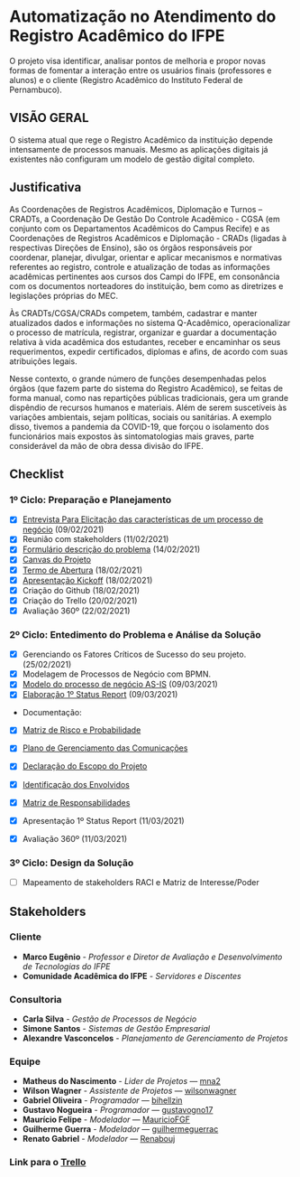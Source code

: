 # Automatização no Atendimento do Registro Acadêmico do IFPE
O projeto visa identificar, analisar pontos de melhoria e propor novas formas de fomentar a interação entre os usuários finais (professores e alunos) e o cliente (Registro Acadêmico do Instituto Federal de Pernambuco).

## VISÃO GERAL
O sistema atual que rege o Registro Acadêmico da instituição depende intensamente de processos manuais. Mesmo as aplicações digitais já existentes não configuram um modelo de gestão digital completo.

## Justificativa
As Coordenações de Registros Acadêmicos, Diplomação e Turnos – CRADTs, a Coordenação De Gestão Do Controle Acadêmico - CGSA (em conjunto com os Departamentos Acadêmicos do Campus Recife) e as Coordenações de Registros Acadêmicos e Diplomação - CRADs (ligadas à respectivas Direções de Ensino), são os órgãos responsáveis por coordenar, planejar, divulgar, orientar e aplicar mecanismos e normativas referentes ao registro, controle e atualização de todas as informações acadêmicas pertinentes aos cursos dos Campi do IFPE, em consonância com os documentos norteadores do instituição, bem como as diretrizes e legislações próprias do MEC. 

Às CRADTs/CGSA/CRADs competem, também, cadastrar e manter atualizados dados e informações no sistema Q-Acadêmico, operacionalizar o processo de matrícula, registrar, organizar e guardar a documentação relativa à vida acadêmica dos estudantes, receber e encaminhar os seus requerimentos, expedir certificados, diplomas e afins, de acordo com suas atribuições legais.

Nesse contexto, o grande número de funções desempenhadas pelos órgãos (que fazem parte do sistema do Registro Acadêmico), se feitas de forma manual, como nas repartições públicas tradicionais, gera um grande dispêndio de recursos humanos e materiais. Além de serem suscetíveis às variações ambientais, sejam políticas, sociais ou sanitárias. A exemplo disso, tivemos a pandemia da COVID-19, que forçou o isolamento dos funcionários mais expostos às sintomatologias mais graves, parte considerável da mão de obra dessa divisão do IFPE.


## Checklist
### 1º Ciclo: Preparação e Planejamento
- [x] [Entrevista Para Elicitação das características de um processo de negócio](/GPN/Elicitação_de_Características_do_Processo_Entrevista.pdf) (09/02/2021)
- [x] Reunião com stakeholders (11/02/2021) 
- [x] [Formulário descrição do problema](/SGE/problem-description.md) (14/02/2021)
- [x] [Canvas do Projeto](/PGP/Canvas.jpeg)
- [x] [Termo de Abertura](/PGP/Termo_De_Abertura.pdf) (18/02/2021)
- [x] [Apresentação Kickoff](/SGE/Kick-Off_Apresentação.pdf) (18/02/2021)
- [x] Criação do Github (18/02/2021)
- [x] Criação do Trello (20/02/2021)
- [x] Avaliação 360º (22/02/2021)

### 2º Ciclo: Entedimento do Problema e Análise da Solução
- [x] Gerenciando os Fatores Críticos de Sucesso do seu projeto. (25/02/2021)
- [x] Modelagem de Processos de Negócio com BPMN.
- [x] [Modelo do processo de negócio AS-IS](/GPN/BPMN_Matrícula_Presencial.pdf) (09/03/2021)
- [x] [Elaboração 1º Status Report](/SGE/1º_Status_Report.pdf) (09/03/2021)

- Documentação:
- [x] [Matriz de Risco e Probabilidade](/PGP/Matriz_de_Risco_e_Probabilidade.pdf)
- [x] [Plano de Gerenciamento das Comunicações](/PGP/Plano_Gerenciamento_das_comunicações.pdf)
- [x] [Declaração do Escopo do Projeto](/PGP/Declaração_Do_Escopo_Do_Projeto.pdf)
- [x] [Identificação dos Envolvidos](/PGP/Gerência_das_partes_Interessadas.pdf)
- [x] [Matriz de Responsabilidades](/PGP/Matriz_de_Responsabilidades.pdf)

- [x] Apresentação 1º Status Report (11/03/2021)
- [x] Avaliação 360º (11/03/2021)

### 3º Ciclo: Design da Solução
 - [ ] Mapeamento de stakeholders RACI e Matriz de Interesse/Poder



## Stakeholders
### Cliente
* **Marco Eugênio** - *Professor e Diretor de Avaliação e Desenvolvimento de Tecnologias do IFPE*
* **Comunidade Acadêmica do IFPE** - *Servidores e Discentes*

### Consultoria
* **Carla Silva** - *Gestão de Processos de Negócio*
* **Simone Santos** - *Sistemas de Gestão Empresarial*
* **Alexandre Vasconcelos** - *Planejamento de Gerenciamento de Projetos*

### Equipe
* **Matheus do Nascimento** - *Lider de Projetos* — [mna2](https://github.com/mna2)
* **Wilson Wagner** - *Assistente de Projetos* — [wilsonwagner](https://github.com/wilsonwagner)
* **Gabriel Oliveira** - *Programador* — [bihellzin](https://github.com/bihellzin)
* **Gustavo Nogueira** - *Programador* — [gustavogno17](https://github.com/gustavogno17)
* **Maurício Felipe** - *Modelador* — [MauricioFGF](https://github.com/MauricioFGF)
* **Guilherme Guerra** - *Modelador* — [guilhermeguerrac](https://github.com/guilhermeguerrac)
* **Renato Gabriel** - *Modelador* — [Renabouj](https://github.com/Renabouj)

### Link para o [Trello](https://trello.com/b/PJvMYzOw/pgp)
